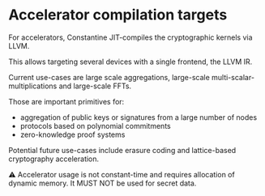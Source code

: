 # Accelerator compilation targets

For accelerators, Constantine JIT-compiles the cryptographic kernels via LLVM.

This allows targeting several devices with a single frontend, the LLVM IR.

Current use-cases are large scale aggregations, large-scale multi-scalar-multiplications and large-scale FFTs.

Those are important primitives for:
- aggregation of public keys or signatures from a large number of nodes
- protocols based on polynomial commitments
- zero-knowledge proof systems

Potential future use-cases include erasure coding and lattice-based cryptography acceleration.

⚠️ Accelerator usage is not constant-time and requires allocation of dynamic memory. It MUST NOT be used for secret data.